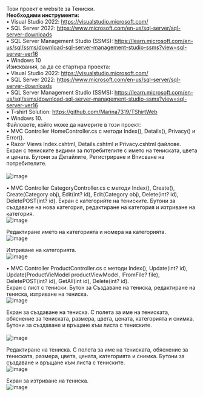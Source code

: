 Този проект е website за Тениски. <br />
<strong>Необходими инструменти:</strong> <br />
•	Visual Studio 2022: https://visualstudio.microsoft.com/ <br />
•	SQL Server 2022: https://www.microsoft.com/en-us/sql-server/sql-server-downloads <br />
•	SQL Server Management Studio (SSMS): https://learn.microsoft.com/en-us/sql/ssms/download-sql-server-management-studio-ssms?view=sql-server-ver16 <br />
•	Windows 10 <br />
Изисквания, за да се стартира проекта: <br />
•	Visual Studio 2022: https://visualstudio.microsoft.com/ <br />
•	SQL Server 2022: https://www.microsoft.com/en-us/sql-server/sql-server-downloads <br />
•	SQL Server Management Studio (SSMS): https://learn.microsoft.com/en-us/sql/ssms/download-sql-server-management-studio-ssms?view=sql-server-ver16 <br />
•	T-shirt Solution: https://github.com/Marina7319/TShirtWeb <br />
•	Windows 10. <br />
Файловете, който може да намерите в този проект: <br />
•	MVC Controller HomeController.cs с методи Index(), Details(), Privacy()  и Error(). <br />
•	Razor Views Index.cshtml, Details.cshtml и Privacy.cshtml файлове. <br />
Екран с тениските видими за потребителите с името на тениската, цвета и цената. Бутони за Детайлите, Регистриране и Вписване на потребителите. <br />
<br />
![image](https://github.com/Marina7319/TShirtWeb/assets/100438974/248014c0-acd3-4435-a7bb-09fcc7493842)

•	MVC Controller CategoryController.cs с методи Index(), Create(), Create(Category obj), Edit(int? id), Edit(Category obj), Delete(int? id), DeletePOST(int? id).
Екран с категорийте на тениските. Бутони за създаване на нова категория, редактиране на категория и изтриване на категория.
<br />
![image](https://github.com/Marina7319/TShirtWeb/assets/100438974/ba305384-25de-4e3e-a0f7-823882fa899a) <br />

Редактиране името на категорията и номера на категорията.
<br />
![image](https://github.com/Marina7319/TShirtWeb/assets/100438974/09debf4b-6621-49d5-aa58-e70e718978bb) <br />


Изтриване на категорията.
<br />
![image](https://github.com/Marina7319/TShirtWeb/assets/100438974/b651a0af-bb0c-42c9-88f9-3a1c4cc5fa8f)<br />


•	MVC Controller ProductController.cs  с методи Index(), Update(int? id), Update(ProductVieModel productViewModel, IFromFile? file), DeletePOST(int? id), GetAll(int id), Delete(int? id). <br />
Екран с лист с тениски. Бутон за Създаване на тениска, редактиране на тениска, изтриване на тениска.
<br />
![image](https://github.com/Marina7319/TShirtWeb/assets/100438974/9dcd83e3-eb01-4aad-a471-c2ddb8ef367a)<br />

Екран за създаване на тениска.  С полета за име на тениската, обяснение за тениската, размера, цвета, цената, категорията и снимка. Бутони за създаване и връщане към листа с тениските. <br />
<br />
![image](https://github.com/Marina7319/TShirtWeb/assets/100438974/0318868b-ebb3-4c61-b21e-0805392c514b) <br />

Редактиране на тениска. С полета за име на тениската, обяснение за тениската, размера, цвета, цената, категорията и снимка. Бутони за създаване и връщане към листа с тениските.
<br />
![image](https://github.com/Marina7319/TShirtWeb/assets/100438974/22c5f117-3830-46a6-986f-66a15613c714) <br />

Екран за изтриване на тениска.
<br />
![image](https://github.com/Marina7319/TShirtWeb/assets/100438974/94df644b-549f-4784-ae3c-235acf168bb4) <br />



